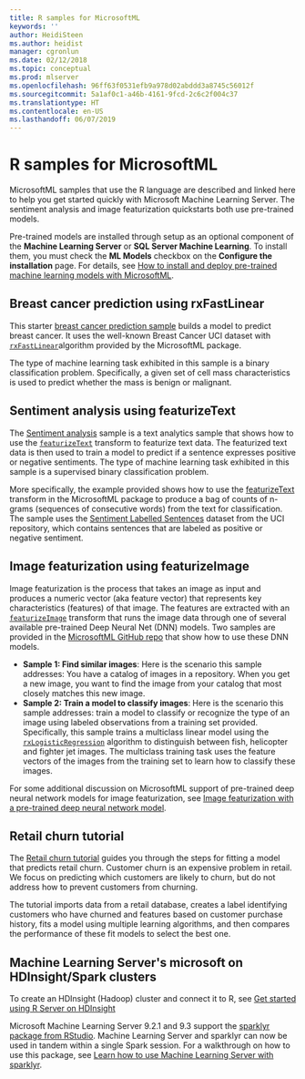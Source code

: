 ```yaml
---
title: R samples for MicrosoftML
keywords: ''
author: HeidiSteen
ms.author: heidist
manager: cgronlun
ms.date: 02/12/2018
ms.topic: conceptual
ms.prod: mlserver
ms.openlocfilehash: 96ff63f0531efb9a978d02abddd3a8745c56012f
ms.sourcegitcommit: 5a1af0c1-a46b-4161-9fcd-2c6c2f004c37
ms.translationtype: HT
ms.contentlocale: en-US
ms.lasthandoff: 06/07/2019
---
```

# <a name="r-samples-for-microsoftml"></a>R samples for MicrosoftML

MicrosoftML samples that use the R language are described and linked here to help you get started quickly with Microsoft Machine Learning Server. The sentiment analysis and image featurization quickstarts both use pre-trained models. 

Pre-trained models are installed through setup as an optional component of the **Machine Learning Server** or **SQL Server Machine Learning**. To install them, you must check the **ML Models** checkbox on the **Configure the installation** page. For details, see [How to install and deploy pre-trained machine learning models with MicrosoftML](../install/microsoftml-install-pretrained-models.md).


## <a name="breast-cancer-prediction-using-rxfastlinear"></a>Breast cancer prediction using rxFastLinear

This starter [breast cancer prediction sample](https://github.com/Microsoft/microsoft-r/tree/master/microsoft-ml/Samples/101/BinaryClassification/BreastCancerPrediction) builds a model to predict breast cancer. It uses the well-known Breast Cancer UCI dataset with [`rxFastLinear`](../r-reference/microsoftml/rxfastlinear.md)algorithm provided by the MicrosoftML package.

The type of machine learning task exhibited in this sample is a binary classification problem. Specifically, a given set of cell mass characteristics is used to predict whether the mass is benign or malignant.


## <a name="sentiment-analysis-using-featurizetext"></a>Sentiment analysis using featurizeText

The [Sentiment analysis](https://github.com/Microsoft/microsoft-r/tree/master/microsoft-ml/Samples/101/BinaryClassification/SimpleSentimentAnalysis) sample is a text analytics sample that shows how to use the [`featurizeText`](../r-reference/microsoftml/featurizetext.md) transform to featurize text data. The featurized text data is then used to train a model to predict if a sentence expresses positive or negative sentiments. The type of machine learning task exhibited in this sample is a supervised binary classification problem.

More specifically, the example provided shows how to use the [featurizeText](../r-reference/microsoftml/featurizetext.md) transform in the MicrosoftML package to produce a bag of counts of n-grams (sequences of consecutive words) from the text for classification. The sample uses the [Sentiment Labelled Sentences](https://archive.ics.uci.edu/ml/datasets/Sentiment+Labelled+Sentences) dataset from the UCI repository, which contains sentences that are labeled as positive or negative sentiment.


## <a name="image-featurization-using-featurizeimage"></a>Image featurization using featurizeImage

Image featurization is the process that takes an image as input and produces a numeric vector (aka feature vector) that represents key characteristics (features) of that image. The features are extracted with an [`featurizeImage`](../r-reference/microsoftml/featurizeimage.md) transform that runs the image data through one of several available pre-trained Deep Neural Net (DNN) models. Two samples are provided in the [MicrosoftML GitHub repo](https://github.com/Microsoft/microsoft-r/tree/master/microsoft-ml/Samples/PreTrainedModels/ImageAnalytics/ImageFeaturizer) that show how to use these DNN models.

- **Sample 1: Find similar images**: Here is the scenario this sample addresses: You have a catalog of images in a repository. When you get a new image, you want to find the image from your catalog that most closely matches this new image.
- **Sample 2: Train a model to classify images**: Here is the scenario this sample addresses: train a model to classify or recognize the type of an image using labeled observations from a training set provided. Specifically, this sample trains a multiclass linear model using the [`rxLogisticRegression`](../r-reference/microsoftml/logisticregression.md) algorithm to distinguish between fish, helicopter and fighter jet images. The multiclass training task uses the feature vectors of the images from the training set to learn how to classify these images.

For some additional discussion on MicrosoftML support of pre-trained deep neural network models for image featurization, see [Image featurization with a pre-trained deep neural network model](https://blogs.msdn.microsoft.com/rserver/2017/04/12/image-featurization-with-a-pre-trained-deep-neural-network-model/).

## <a name="retail-churn-tutorial"></a>Retail churn tutorial

The [Retail churn tutorial](https://github.com/Microsoft/microsoft-r/tree/master/microsoft-ml/Microsoft%20ML%20Tutorial) guides you through the steps for fitting a model that predicts retail churn. Customer churn is an expensive problem in retail. We focus on predicting which customers are likely to churn, but do not address how to prevent customers from churning.

The tutorial imports data from a retail database, creates a label identifying customers who have churned and features based on customer purchase history, fits a model using multiple learning algorithms, and then compares the performance of these fit models to select the best one. 


## <a name="machine-learning-servers-microsoft-on-hdinsightspark-clusters"></a>Machine Learning Server's microsoft on HDInsight/Spark clusters

To create an HDInsight (Hadoop) cluster and connect it to R, see [Get started using R Server on HDInsight](https://docs.microsoft.com/en-us/azure/hdinsight/hdinsight-hadoop-r-server-get-started)

Microsoft Machine Learning Server 9.2.1 and 9.3 support the [sparklyr package from RStudio](https://cran.r-project.org/web/packages/sparklyr/index.html). Machine Learning Server and sparklyr can now be used in tandem within a single Spark session. For a walkthrough on how to use this package, see [Learn how to use Machine Learning Server with sparklyr](tutorial-sparklyr-revoscaler.md).
